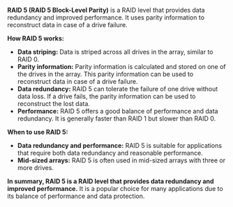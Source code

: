 **RAID 5 (RAID 5 Block-Level Parity)** is a RAID level that provides data redundancy and improved performance. It uses parity information to reconstruct data in case of a drive failure.

**How RAID 5 works:**

- **Data striping:** Data is striped across all drives in the array, similar to RAID 0.
- **Parity information:** Parity information is calculated and stored on one of the drives in the array. This parity information can be used to reconstruct data in case of a drive failure.
- **Data redundancy:** RAID 5 can tolerate the failure of one drive without data loss. If a drive fails, the parity information can be used to reconstruct the lost data.
- **Performance:** RAID 5 offers a good balance of performance and data redundancy. It is generally faster than RAID 1 but slower than RAID 0.

**When to use RAID 5:**

- **Data redundancy and performance:** RAID 5 is suitable for applications that require both data redundancy and reasonable performance.
- **Mid-sized arrays:** RAID 5 is often used in mid-sized arrays with three or more drives.

**In summary, RAID 5 is a RAID level that provides data redundancy and improved performance.** It is a popular choice for many applications due to its balance of performance and data protection.